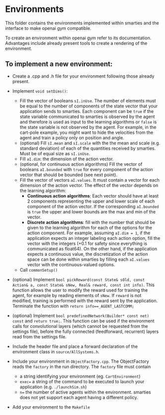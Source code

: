 # Environments

This folder contains the environments implemented within smarties and the interface to make openai gym compatible.

To create an environment within openai gym refer to its documentation. Advantages include already present tools to create a rendering of the environment.

## To implement a new environment:

* Create a .cpp and .h file for your environment following those already present.

* Implement `void setDims()`:
    - Fill the vector of booleans `sI.inUse`. The number of elements must be equal to the number of components of the state vector that your application sends to smarties. Each component can be `true` if the state variable communicated to smarties is observed by the agent and therefore is used as input to the learning algorithms or `false` is the state variable is not observed by the agent. For example, in the cart-pole example, you might want to hide the velocities from the agent and train a policy only on position and angle.
    - (optional) Fill `sI.mean` and `sI.scale` with the the mean and scale (e.g. standard deviation) of each of the quantities received by smarties. Must be of equal size as `sI.inUse`.
    - Fill `aI.dim`: the dimension of the action vector.
    - (optional, for continuous action algorithms) Fill the vector of booleans `aI.bounded` with `true` for every component of the action vector that should be bounded (see next point).
    - Fill the vector of vectors `aI.values`. It must contain a vector for each dimension of the action vector. The effect of the vector depends on the learning algorithm:
        * **Continuous action algorithms**: Each vector should have at least 2 components representing the upper and lower scale of each component of the action vector. If the corresponding `aI.bounded` is `true` the upper and lower bounds are the max and min of the vector.
        * **Discrete action algorithms**: fill with the number that should be given to the learning algorithm for each of the options for the action component. For example, assuming `aI.dim = 1`, if the application expects an integer labeling each action option, fill the vector with the integers (+0.1 for safety since everything is communicated as float64). On the other hand, if the application expects a continuous value, the discretization of the action space can be done within smarties by filling each `aI.values` vector with the continuous-valued options.
    - Call `commonSetup()`
* (optional) Implement `bool pickReward(const State& sOld, const Action& a, const State& sNew, Real& reward, const int info)`. This function allows the user to modify the reward used for training the agent, for example by reading elements of `sNew`. If `reward` is not modified, training is performed with the reward sent by the application. Terminate the function with `return info==_AGENT_LASTCOMM;`

* (optional) Implement `bool predefinedNetwork(Builder* const net) const` and `return true;`. This function can be used if the environment calls for convolutional layers (which cannot be requested from the settings file), before the fully connected (feedforward, recurrent) layers read from the settings file.  

* Include the header file and place a forward declaration of the environment class in `source/AllSystems.h`.

* Include your environment in `ObjectFactory.cpp`. The ObjectFactory reads the `factory` in the run directory. The `factory` file must contain
    - a string identifying your environment (eg. `CartEnvironment`)
    - `exec=` a string of the command to be executed to launch your application (e.g. `./launchSim.sh`)
    - `n=` the number of active agents within the environment. smarties does not yet support each agent having a different policy.
* Add your environment to the `Makefile`
